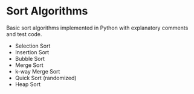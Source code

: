 # Sort Algorithms
Basic sort algorithms implemented in Python with explanatory comments and test code.

- Selection Sort
- Insertion Sort
- Bubble Sort
- Merge Sort
- k-way Merge Sort
- Quick Sort (randomized)
- Heap Sort
